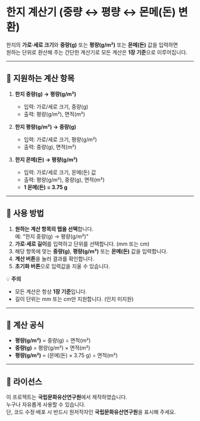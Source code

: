 # 한지 계산기 (중량 ↔ 평량 ↔ 몬메(돈) 변환)

한지의 **가로·세로 크기**와 **중량(g)** 또는 **평량(g/m²)** 또는 **몬메(돈)** 값을 입력하면  
원하는 단위로 환산해 주는 간단한 계산기로 모든 계산은 **1장 기준**으로 이루어집니다.

---

## 📌 지원하는 계산 항목
1. **한지 중량(g) → 평량(g/m²)**  
   - 입력: 가로/세로 크기, 중량(g)  
   - 출력: 평량(g/m²), 면적(m²)

2. **한지 평량(g/m²) → 중량(g)**  
   - 입력: 가로/세로 크기, 평량(g/m²)  
   - 출력: 중량(g), 면적(m²)

3. **한지 몬메(돈) → 평량(g/m²)**  
   - 입력: 가로/세로 크기, 몬메(돈) 값  
   - 출력: 평량(g/m²), 중량(g), 면적(m²)  
   - **1 몬메(돈) = 3.75 g**

---

## 📝 사용 방법
1. **원하는 계산 항목의 탭을 선택**합니다.  
   예: "한지 중량(g) → 평량(g/m²)"
2. **가로·세로 길이**를 입력하고 단위를 선택합니다. (mm 또는 cm)
3. 해당 항목에 맞는 **중량(g)**, **평량(g/m²)** 또는 **몬메(돈)** 값을 입력합니다.
4. **계산 버튼**을 눌러 결과를 확인합니다.
5. **초기화 버튼**으로 입력값을 지울 수 있습니다.

💡 **주의**  
- 모든 계산은 항상 **1장 기준**입니다.  
- 길이 단위는 mm 또는 cm만 지원합니다. (인치 미지원)

---

## 📐 계산 공식
- **평량(g/m²)** = 중량(g) ÷ 면적(m²)  
- **중량(g)** = 평량(g/m²) × 면적(m²)  
- **평량(g/m²)** = (몬메(돈) × 3.75 g) ÷ 면적(m²)

---

## 📄 라이선스
이 프로젝트는 **국립문화유산연구원**에서 제작하였습니다.  
누구나 자유롭게 사용할 수 있습니다.  
단, 코드 수정·배포 시 반드시 원저작자인 **국립문화유산연구원**을 표시해 주세요.
